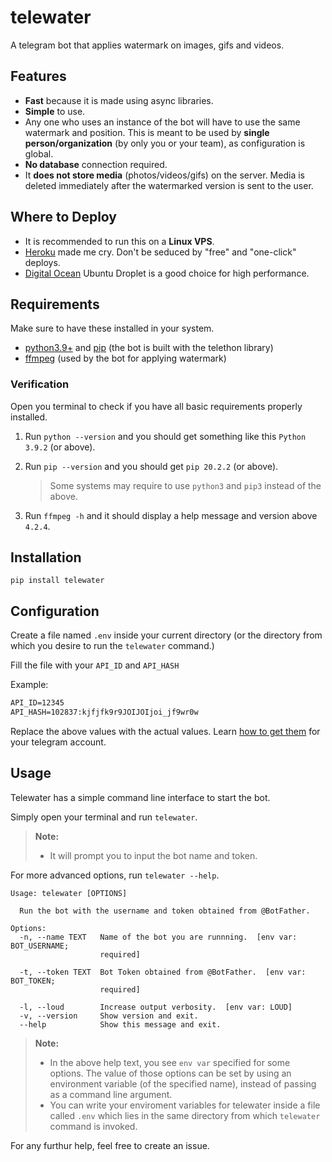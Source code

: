 # telewater

A telegram bot that applies watermark on images, gifs and videos.

## Features

- **Fast** because it is made using async libraries.
- **Simple** to use.
- Any one who uses an instance of the bot will have to use the same watermark and position. This is meant to be used by **single person/organization** (by only you or your team), as configuration is global.
- **No database** connection required.
- It **does not store media** (photos/videos/gifs) on the server. Media is deleted immediately after the watermarked version is sent to the user.


## Where to Deploy

- It is recommended to run this on a **Linux VPS**.
- [Heroku](https://www.heroku.com/) made me cry. Don't be seduced by "free" and "one-click" deploys.
- [Digital Ocean](https://www.digitalocean.com/) Ubuntu Droplet is a good choice for high performance.


## Requirements

Make sure to have these installed in your system.

- [python3.9+](https://www.python.org/) and [pip](https://pip.pypa.io/en/stable/installing/) (the bot is built with the telethon library)
- [ffmpeg](https://ffmpeg.org/) (used by the bot for applying watermark)

### Verification

Open you terminal to check if you have all basic requirements properly installed.

1. Run `python --version` and you should get something like this `Python 3.9.2` (or above).
2. Run `pip --version` and you should get `pip 20.2.2` (or above).

    > Some systems may require to use `python3` and `pip3` instead of the above.

3. Run `ffmpeg -h` and it should display a help message and version above `4.2.4`.

## Installation

```shell
pip install telewater
```


## Configuration

Create a file named `.env` inside your current directory (or the directory from which you desire to run the `telewater` command.)

Fill the file with your `API_ID` and `API_HASH`

Example:

```txt
API_ID=12345
API_HASH=102837:kjfjfk9r9JOIJOIjoi_jf9wr0w
```

Replace the above values with the actual values. Learn [how to get them](https://docs.telethon.dev/en/latest/basic/signing-in.html) for your telegram account.


## Usage

Telewater has a simple command line interface to start the bot.

Simply open your terminal and run `telewater`.


> **Note:**
> - It will prompt you to input the bot name and token.

For more advanced options, run `telewater --help`.

```shell
Usage: telewater [OPTIONS]

  Run the bot with the username and token obtained from @BotFather.

Options:
  -n, --name TEXT   Name of the bot you are runnning.  [env var: BOT_USERNAME;
                    required]

  -t, --token TEXT  Bot Token obtained from @BotFather.  [env var: BOT_TOKEN;
                    required]

  -l, --loud        Increase output verbosity.  [env var: LOUD]
  -v, --version     Show version and exit.
  --help            Show this message and exit.
```



> **Note:**
> - In the above help text, you see `env var` specified for some options. The value of those options can be set by using an environment variable (of the specified name), instead of passing as a command line argument.
> - You can write your enviroment variables for telewater inside a file called `.env` which lies in the same directory from which `telewater` command is invoked.

For any furthur help, feel free to create an issue.

